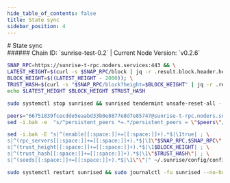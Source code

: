 ```yaml
---
hide_table_of_contents: false
title: State sync
sidebar_position: 4
---
```


<div class="h1-with-icon icon-sunrise">
# State sync
</div>
###### Chain ID: `sunrise-test-0.2` | Current Node Version: `v0.2.6`

```bash
SNAP_RPC=https://sunrise-t-rpc.noders.services:443 && \
LATEST_HEIGHT=$(curl -s $SNAP_RPC/block | jq -r .result.block.header.height); \
BLOCK_HEIGHT=$((LATEST_HEIGHT - 2000)); \
TRUST_HASH=$(curl -s "$SNAP_RPC/block?height=$BLOCK_HEIGHT" | jq -r .result.block_id.hash) && \
echo $LATEST_HEIGHT $BLOCK_HEIGHT $TRUST_HASH
```
```bash
sudo systemctl stop sunrised && sunrised tendermint unsafe-reset-all --home ~/.sunrise --keep-addr-book
```
```bash
peers="66751839fcecdde5eaabd33b0e8877e8d7e85747@sunrise-t-rpc.noders.services:28356"
sed -i.bak -e  "s/^persistent_peers *=.*/persistent_peers = \"$peers\"/" ~/.sunrise/config/config.toml
```
```bash
sed -i.bak -E "s|^(enable[[:space:]]+=[[:space:]]+).*$|\1true| ; \
s|^(rpc_servers[[:space:]]+=[[:space:]]+).*$|\1\"$SNAP_RPC,$SNAP_RPC\"| ; \
s|^(trust_height[[:space:]]+=[[:space:]]+).*$|\1$BLOCK_HEIGHT| ; \
s|^(trust_hash[[:space:]]+=[[:space:]]+).*$|\1\"$TRUST_HASH\"| ; \
s|^(seeds[[:space:]]+=[[:space:]]+).*$|\1\"\"|" ~/.sunrise/config/config.toml
```
```bash
sudo systemctl restart sunrised && sudo journalctl -fu sunrised --no-hostname -o cat
```